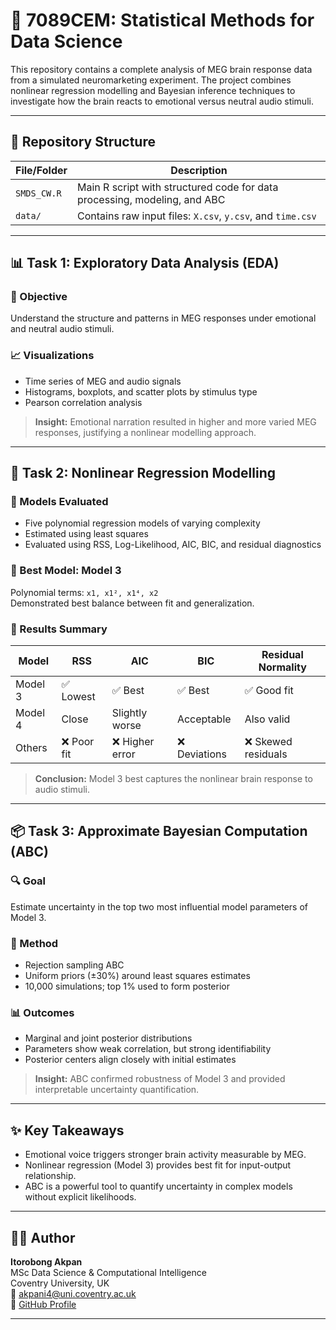 
# 🧠 7089CEM: Statistical Methods for Data Science

This repository contains a complete analysis of MEG brain response data from a simulated neuromarketing experiment. The project combines nonlinear regression modelling and Bayesian inference techniques to investigate how the brain reacts to emotional versus neutral audio stimuli.

---

## 📁 Repository Structure

| File/Folder | Description |
|-------------|-------------|
| `SMDS_CW.R` | Main R script with structured code for data processing, modeling, and ABC |
| `data/` | Contains raw input files: `X.csv`, `y.csv`, and `time.csv` |

---

## 📊 Task 1: Exploratory Data Analysis (EDA)

### 🎯 Objective  
Understand the structure and patterns in MEG responses under emotional and neutral audio stimuli.

### 📈 Visualizations  
- Time series of MEG and audio signals  
- Histograms, boxplots, and scatter plots by stimulus type  
- Pearson correlation analysis

> **Insight:** Emotional narration resulted in higher and more varied MEG responses, justifying a nonlinear modelling approach.

---

## 🔁 Task 2: Nonlinear Regression Modelling

### 🧮 Models Evaluated  
- Five polynomial regression models of varying complexity  
- Estimated using least squares  
- Evaluated using RSS, Log-Likelihood, AIC, BIC, and residual diagnostics

### 🧠 Best Model: Model 3  
Polynomial terms: `x1, x1², x1⁴, x2`  
Demonstrated best balance between fit and generalization.

### 🧪 Results Summary

| Model | RSS | AIC | BIC | Residual Normality |
|-------|-----|-----|-----|--------------------|
| Model 3 | ✅ Lowest | ✅ Best | ✅ Best | ✅ Good fit |
| Model 4 | Close | Slightly worse | Acceptable | Also valid |
| Others | ❌ Poor fit | ❌ Higher error | ❌ Deviations | ❌ Skewed residuals |

> **Conclusion:** Model 3 best captures the nonlinear brain response to audio stimuli.

---

## 📦 Task 3: Approximate Bayesian Computation (ABC)

### 🔍 Goal  
Estimate uncertainty in the top two most influential model parameters of Model 3.

### 🔧 Method  
- Rejection sampling ABC  
- Uniform priors (±30%) around least squares estimates  
- 10,000 simulations; top 1% used to form posterior

### 📊 Outcomes  
- Marginal and joint posterior distributions  
- Parameters show weak correlation, but strong identifiability  
- Posterior centers align closely with initial estimates

> **Insight:** ABC confirmed robustness of Model 3 and provided interpretable uncertainty quantification.

---

## ✨ Key Takeaways

- Emotional voice triggers stronger brain activity measurable by MEG.
- Nonlinear regression (Model 3) provides best fit for input-output relationship.
- ABC is a powerful tool to quantify uncertainty in complex models without explicit likelihoods.

---

## 🧑‍💻 Author

**Itorobong Akpan**  
MSc Data Science & Computational Intelligence  
Coventry University, UK  
📧 akpani4@uni.coventry.ac.uk  
🔗 [GitHub Profile](https://github.com/akpanitorobong)

---
